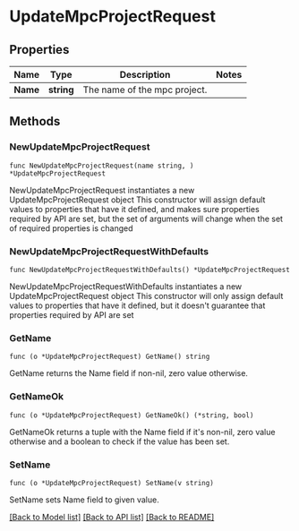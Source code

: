 # UpdateMpcProjectRequest

## Properties

Name | Type | Description | Notes
------------ | ------------- | ------------- | -------------
**Name** | **string** | The name of the mpc project. | 

## Methods

### NewUpdateMpcProjectRequest

`func NewUpdateMpcProjectRequest(name string, ) *UpdateMpcProjectRequest`

NewUpdateMpcProjectRequest instantiates a new UpdateMpcProjectRequest object
This constructor will assign default values to properties that have it defined,
and makes sure properties required by API are set, but the set of arguments
will change when the set of required properties is changed

### NewUpdateMpcProjectRequestWithDefaults

`func NewUpdateMpcProjectRequestWithDefaults() *UpdateMpcProjectRequest`

NewUpdateMpcProjectRequestWithDefaults instantiates a new UpdateMpcProjectRequest object
This constructor will only assign default values to properties that have it defined,
but it doesn't guarantee that properties required by API are set

### GetName

`func (o *UpdateMpcProjectRequest) GetName() string`

GetName returns the Name field if non-nil, zero value otherwise.

### GetNameOk

`func (o *UpdateMpcProjectRequest) GetNameOk() (*string, bool)`

GetNameOk returns a tuple with the Name field if it's non-nil, zero value otherwise
and a boolean to check if the value has been set.

### SetName

`func (o *UpdateMpcProjectRequest) SetName(v string)`

SetName sets Name field to given value.



[[Back to Model list]](../README.md#documentation-for-models) [[Back to API list]](../README.md#documentation-for-api-endpoints) [[Back to README]](../README.md)


